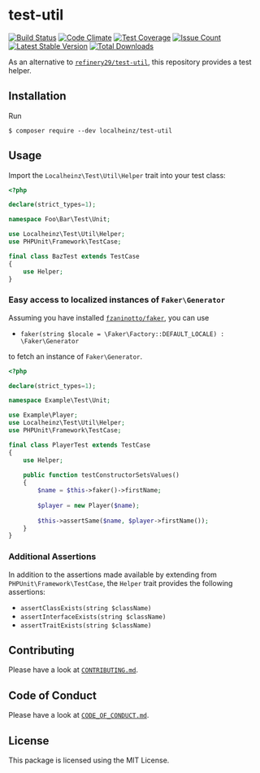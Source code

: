 # test-util

[![Build Status](https://travis-ci.org/localheinz/test-util.svg?branch=master)](https://travis-ci.org/localheinz/test-util)
[![Code Climate](https://codeclimate.com/github/localheinz/test-util/badges/gpa.svg)](https://codeclimate.com/github/localheinz/test-util)
[![Test Coverage](https://codeclimate.com/github/localheinz/test-util/badges/coverage.svg)](https://codeclimate.com/github/localheinz/test-util/coverage)
[![Issue Count](https://codeclimate.com/github/localheinz/test-util/badges/issue_count.svg)](https://codeclimate.com/github/localheinz/test-util)
[![Latest Stable Version](https://poser.pugx.org/localheinz/test-util/v/stable)](https://packagist.org/packages/localheinz/test-util)
[![Total Downloads](https://poser.pugx.org/localheinz/test-util/downloads)](https://packagist.org/packages/localheinz/test-util)

As an alternative to [`refinery29/test-util`](https://github.com/refinery29/test-util), this repository provides a test helper.

## Installation

Run

```
$ composer require --dev localheinz/test-util
```

## Usage

Import the `Localheinz\Test\Util\Helper` trait into your test class:

```php
<?php

declare(strict_types=1);

namespace Foo\Bar\Test\Unit;

use Localheinz\Test\Util\Helper;
use PHPUnit\Framework\TestCase;

final class BazTest extends TestCase
{
    use Helper;
} 
```

### Easy access to localized instances of `Faker\Generator`

Assuming you have installed [`fzaninotto/faker`](http://github.com/fzaninotto/Faker), you can use

* `faker(string $locale = \Faker\Factory::DEFAULT_LOCALE) : \Faker\Generator`

to fetch an instance of `Faker\Generator`.

```php
<?php

declare(strict_types=1);

namespace Example\Test\Unit;

use Example\Player;
use Localheinz\Test\Util\Helper;
use PHPUnit\Framework\TestCase;

final class PlayerTest extends TestCase
{
    use Helper;
    
    public function testConstructorSetsValues()
    {
        $name = $this->faker()->firstName;
        
        $player = new Player($name);
        
        $this->assertSame($name, $player->firstName());
    }
} 
```

### Additional Assertions

In addition to the assertions made available by extending from `PHPUnit\Framework\TestCase`, 
the `Helper` trait provides the following assertions:

* `assertClassExists(string $className)`
* `assertInterfaceExists(string $className)`
* `assertTraitExists(string $className)`

## Contributing

Please have a look at [`CONTRIBUTING.md`](.github/CONTRIBUTING.md).

## Code of Conduct

Please have a look at [`CODE_OF_CONDUCT.md`](.github/CODE_OF_CONDUCT.md).

## License

This package is licensed using the MIT License.
